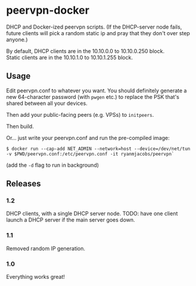 # peervpn-docker

DHCP and Docker-ized peervpn scripts. (If the DHCP-server node fails, future
clients will pick a random static ip and pray that they don't over step anyone.)

By default, DHCP clients are in the 10.10.0.0 to 10.10.0.250 block.<br>
Static clients are in the 10.10.1.0 to 10.10.1.255 block.

## Usage

Edit peervpn.conf to whatever you want. You should definitely generate a new
64-character password (with `pwgen` etc.) to replace the PSK that's shared
between all your devices.

Then add your public-facing peers (e.g. VPSs) to `initpeers`.

Then build.

Or... just write your peervpn.conf and run the pre-compiled image:

```console
$ docker run --cap-add NET_ADMIN --network=host --device=/dev/net/tun -v $PWD/peervpn.conf:/etc/peervpn.conf -it ryanmjacobs/peervpn`
```

(add the `-d` flag to run in background)

## Releases

### 1.2
DHCP clients, with a single DHCP server node. TODO: have one client launch a
DHCP server if the main server goes down.

### 1.1
Removed random IP generation.

### 1.0

Everything works great!
